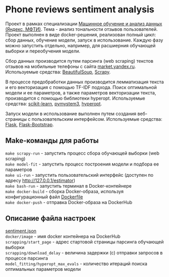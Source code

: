 # Phone reviews sentiment analysis

Проект в рамках специализации [Машинное обучение и анализ данных (Яндекс, МФТИ)](https://www.coursera.org/specializations/machine-learning-data-analysis). Тема - анализ тональности отзывов пользователей. Проект выполнен в виде docker-решения, реализован полный цикл: сбор данных, обучение модели, запуск в использование. Каждую фазу можно запустить отдельно, например, для расшиерния обучающей выборки и переобучения модели.

Сбор данных производится путем парсинга (web scraping) текстов отзывов на мобильные телефоны с сайта [market.yandex.ru](https://market.yandex.ru/). Используемые средства: [BeautifulSoup](https://www.crummy.com/software/BeautifulSoup/bs4/doc/), [Scrapy](https://scrapy.org/).

В процессе предобработки данных производится лемматизация текста и его векторизация с помощью TF-IDF подхода. Поиск оптимальной модели и ее параметров, а также параметров векторизации текста, производится с помощью библиотеки hyperopt. Используемые средства: [scikit-learn](https://scikit-learn.org/stable/), [pymystem3](https://github.com/nlpub/pymystem3), [hyperopt](https://github.com/hyperopt/hyperopt).

Запуск модели в использование выполнен путем создания веб-страницы с пользовательским интерфейсом. Используемые средства: [Flask](http://flask.pocoo.org/), [Flask-Bootstrap](https://pythonhosted.org/Flask-Bootstrap/).

## Make-команды для работы

`make scrapy-run` - запустить процесс сбора обучающей выборки (web scraping)<br>
`make model-fit` - запустить процесс построения модели и подбора ее параметров<br>
`make ui-run` - запустить пользовательский интерфейс (доступен по адресу http://127.0.0.1/estimator)<br>
`make bash-run` - запустить терминал в Docker-контейнере<br>
`make docker-build` - сборка Docker-образа, используя конфигурационный файл [Dockerfile](./Dockerfile)<br>
`make docker-push` - отправка Docker-образа на DockerHub<br>

## Описание файла настроек

[sentiment.json](./settings/sentiment.json)<br>
`docker/image` - имя docker контейнера на DockerHub<br>
`scrapping/start_page` - адрес стартовой страницы парсинга обучающей выборки<br>
`scrapping/download_delay` - величина задержки (с) отправки запросов в процессе парсинга<br>
`model_fitting/hyperopt_max_evals` - количество итераций поиска оптимальных параметров модели<br>
